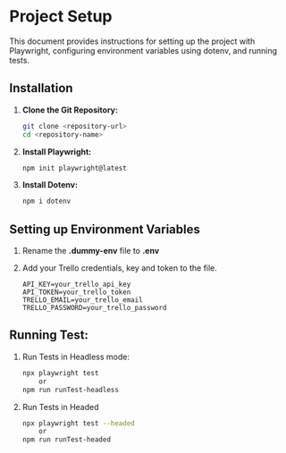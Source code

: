 # Project Setup

This document provides instructions for setting up the project with Playwright, configuring environment variables using dotenv, and running tests.

## Installation

1. **Clone the Git Repository:** 

    ```bash
    git clone <repository-url>
    cd <repository-name>
    ```
2. **Install Playwright:**

    ```bash
    npm init playwright@latest
    ```
3. **Install Dotenv:**

    ```bash
    npm i dotenv
    ```
## Setting up Environment Variables

1. Rename the **.dummy-env** file to **.env**
2. Add your Trello credentials, key and token to the file.

    ```
    API_KEY=your_trello_api_key
    API_TOKEN=your_trello_token
    TRELLO_EMAIL=your_trello_email
    TRELLO_PASSWORD=your_trello_password
    ```

## Running Test:

1. Run Tests in Headless mode:

    ```bash
    npx playwright test 
        or
    npm run runTest-headless
    ```
2. Run Tests in Headed
    ```bash
    npx playwright test --headed
        or
    npm run runTest-headed
    ```
